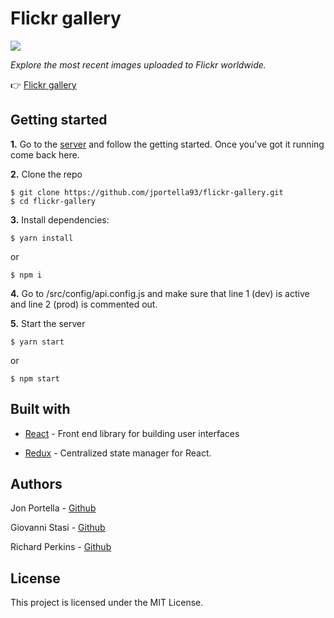 # Flickr gallery

<a href="https://jportella93.github.io/flickr-gallery/"><img src="https://imgur.com/9nhQD0M.png"/></a>

*Explore the most recent images uploaded to Flickr worldwide.*

👉 [Flickr gallery](https://jportella93.github.io/flickr-gallery/)



## Getting started

**1.** Go to the [server](https://github.com/jportella93/flickr-gallery-server) and follow the getting started. Once you've got it running come back here.

**2.** Clone the repo

````
$ git clone https://github.com/jportella93/flickr-gallery.git
$ cd flickr-gallery
````

**3.** Install dependencies:

```
$ yarn install
```

or

    $ npm i

**4.** Go to /src/config/api.config.js and make sure that line 1 (dev) is active and line 2 (prod) is commented out.

**5.** Start the server

```
$ yarn start
```

or

    $ npm start



## Built with

* [React](https://github.com/facebook/react) - Front end library for building user interfaces

* [Redux](https://github.com/reduxjs/redux) - Centralized state manager for React.


## Authors

Jon Portella - [Github](https://github.com/jportella93) 

Giovanni Stasi - [Github](https://github.com/giovannistasi) 

Richard Perkins - [Github](https://github.com/rjperkins) 


## License

This project is licensed under the MIT License.
